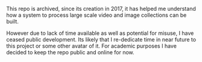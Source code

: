 This repo is archived, since its creation in 2017, 
it has helped me understand how a system to process large scale video and image collections can be built. 

However due to lack of time available as well as potential for misuse, I have ceased public development. 
Its likely that I re-dedicate time in near future to this project or some other avatar of it. 
For academic purposes I have decided to keep the repo public and online for now. 
